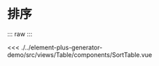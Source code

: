 <script setup>
import SortTable from './../../../element-plus-generator-demo/src/views/Table/components/SortTable.vue'
</script>

# 排序

<div class="code">

::: raw
<SortTable/>
:::

<<< ./../element-plus-generator-demo/src/views/Table/components/SortTable.vue

</div>
